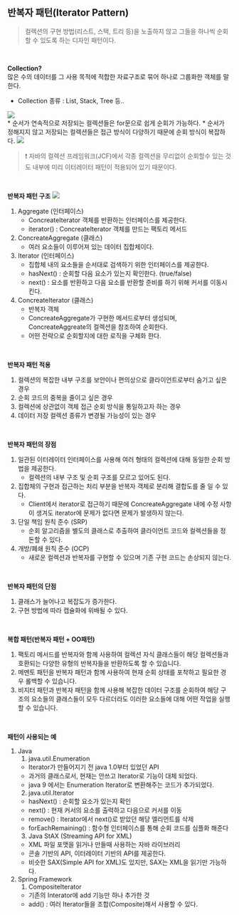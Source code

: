 **반복자 패턴(Iterator Pattern)**
----
> 컬렉션의 구현 방법(리스트, 스택, 트리 등)​을 노출하지 않고 그들을 하나씩 순회할 수 있도록 하는 디자인 패턴이다.
<br>

**Collection?**<br>
많은 수의 데이터를 그 사용 목적에 적합한 자료구조로 묶어 하나로 그룹화한 객체를 말한다. <br>
* Collection 종류 : List, Stack, Tree 등..
<img src = "https://refactoring.guru/images/patterns/diagrams/iterator/problem1-2x.png" >
<br>
* 순서가 연속적으로 저장되는 컬렉션들은 for문으로 쉽게 순회가 가능하다.
* 순서가 정해지지 않고 저장되는 컬렉션들은 접근 방식이 다양하기 때문에 순회 방식이 복잡하다.
<img src = "https://refactoring.guru/images/patterns/diagrams/iterator/problem2-2x.png">
<br>

>❗️ 자바의 컬렉션 프레임워크(JCF)에서 각종 컬렉션을 무리없이 순회할수 있는 것도 내부에 미리 이터레이터 패턴이 적용되어 있기 때문이다.

<br>

**반복자 패턴 구조**
<img src = "https://t1.daumcdn.net/cfile/tistory/22266F4557751E6227">
1. Aggregate (인터페이스)
   * ConcreateIterator 객체를 반환하는 인터페이스를 제공한다.
   * iterator() : ConcreateIterator 객체를 만드는 팩토리 메서드
2. ConcreateAggregate (클래스)
   * 여러 요소들이 이루어져 있는 데이터 집합체이다.
3. Iterator (인터페이스)
   * 집합체 내의 요소들을 순서대로 검색하기 위한 인터페이스를 제공한다.
   * hasNext() : 순회할 다음 요소가 있는지 확인한다. (true/false)
   * next() : 요소를 반환하고 다음 요소를 반환할 준비를 하기 위해 커서를 이동시킨다.
4. ConcreateIterator (클래스)
   * 반복자 객체
   * ConcreateAggregate가 구현한 메서드로부터 생성되며, ConcreateAggreate의 컬렉션을 참조하여 순회한다.
   * 어떤 전략으로 순회할지에 대한 로직을 구체화 한다.
  
<br>

**반복자 패턴 적용** <br>
1. 컬렉션의 복잡한 내부 구조를 보안이나 편의상으로 클라이언트로부터 숨기고 싶은 경우
2. 순회 코드의 중복을 줄이고 싶은 경우
3. 컬렉션에 상관없이 객체 접근 순회 방식을 통일하고자 하는 경우
4. 데이터 저장 컬렉션 종류가 변경될 가능성이 있는 경우
   
<br>

**반복자 패턴의 장점** <br>
1. 일관된 이터레이터 인터페이스를 사용해 여러 형태의 컬렉션에 대해 동일한 순회 방법을 제공한다.
   * 컬렉션의 내부 구조 및 순회 구조를 모르고 있어도 된다.
2. 집합체의 구현과 접근하는 처리 부분을 반복자 객체로 분리해 결합도를 줄 일 수 있다.
   * Client에서 iterator로 접근하기 때문에 ConcreateAggregate 내에 수정 사항이 생겨도 iterator에 문제가 없다면 문제가 발생하지 않는다.
3. 단일 책임 원칙 준수 (SRP)
   * 순회 알고리즘을 별도의 클래스로 추출하여 클라이언트 코드와 컬렉션들을 정돈할 수 있다.
4. 개방/폐쇄 원칙 준수 (OCP)
   * 새로운 컬렉션과 반복자를 구현할 수 있으며 기존 구현 코드는 손상되지 않는다.
  
<br>

**반복자 패턴의 단점** <br>
1. 클래스가 늘어나고 복잡도가 증가한다.
2. 구현 방법에 따라 캡슐화에 위배될 수 있다.
  
<br>

**복합 패턴(반복자 패턴 + OO패턴)** <br>
1. 팩토리 메서드를 반복자와 함께 사용하여 컬렉션 자식 클래스들이 해당 컬렉션들과 호환되는 다양한 유형의 반복자들을 반환하도록 할 수 있습니다.
2. 메멘토 패턴을 반복자 패턴과 함께 사용하여 현재 순회 상태를 포착하고 필요한 경우 롤백할 수 있습니다.
3. 비지터 패턴과 반복자 패턴을 함께 사용해 복잡한 데이터 구조를 순회하여 해당 구조의 요소들의 클래스들이 모두 다르더라도 이러한 요소들에 대해 어떤 작업을 실행할 수 있습니다.
<br>

**패턴이 사용되는 예**<br>
1. Java
   1. java.util.Enumeration
    * Iterator가 만들어지기 전 java 1.0부터 있었던 API
    * 과거의 클래스로서, 현재는 안쓰고 Iterator로 기능이 대체 되었다.
    * java 9 에서는 Enumeration Iterator로 변환해주는 코드가 추가되었다.
   2. java.util.Iterator
    * hasNext() : 순회할 요소가 있는지 확인
    * next() : 현재 커서의 요소를 출력하고 다음으로 커서를 이동
    * remove() : Iterator에서 next()로 받았던 해당 엘리먼트를 삭제
    * forEachRemaining() : 함수형 인터페이스를 통해 순회 코드를 심플화 해준다
   3. Java StAX (Streaming API for XML)
    * XML 파일 포맷을 읽거나 만들때 사용하는 자바 라이브러리
    * 콘솔 기반의 API, 이터레이터 기반의 API를 제공한다.
    * 비슷한 SAX(Simple API for XML)도 있지만, SAX는 XML을 읽기만 가능하다.
2. Spring Framework
   1. CompositeIterator
    * 기존의 Interator에 add 기능만 하나 추가한 것
    * add() : 여러 Iterator들을 조합(Composite)해서 사용할 수 있다.
